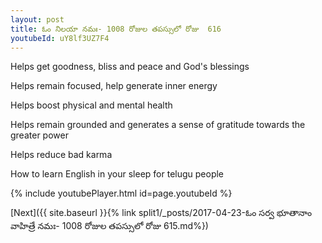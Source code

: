 ```yaml
---
layout: post
title: ఓం నిలయా నమః- 1008 రోజుల తపస్సులో రోజు  616
youtubeId: uY8lf3UZ7F4
---
```

 
 
Helps get goodness, bliss and peace and God's blessings
 
Helps remain focused, help generate inner energy 
 
Helps boost physical and mental health 
 
Helps remain grounded and generates a sense of gratitude towards the greater power 
 
Helps reduce bad karma
 
How to learn English in your sleep for telugu people
 
 
 
 


{% include youtubePlayer.html id=page.youtubeId %}
 
[Next]({{ site.baseurl }}{% link split1/_posts/2017-04-23-ఓం సర్వ భూతానాం వాహిత్రే నమః- 1008 రోజుల తపస్సులో రోజు  615.md%})
 
